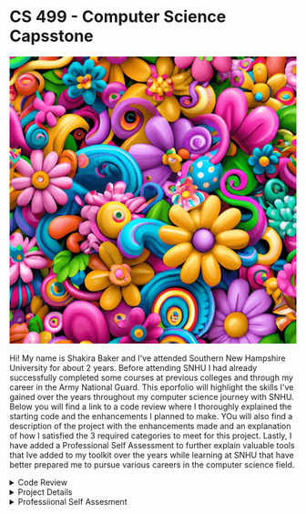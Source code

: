 <html>
<body>
<h1>CS 499 - Computer Science Capsstone </h1>

<picture>
 <img alt="YOUR-ALT-TEXT" src="colorful-flowers-background_869644-41.jpg">
</picture>

<p>Hi! My name is Shakira Baker and I've attended Southern New Hampshire University for about 2 years. Before attending SNHU I had already successfully completed some courses at previous colleges and through my career in the Army National Guard. This eporfolio will highlight the skills I've gained over the years throughout my computer science journey with SNHU. Below you will find a link to a code review where I thoroughly explained the starting code and the enhancements I planned to make. YOu will also find a description of the project with the enhancements made and an explanation of how I satisfied the 3 required categories to meet for this project. Lastly, I have added a Professional Self Assessment to further explain valuable tools that Ive added to my toolkit over the years while learning at SNHU that have better prepared me to pursue various careers in the computer science field.</p>

<details>
<summary>Code Review</summary>
<p> This is my code review</p>
</details>

<details>
<summary>Project Details</summary>
<p> This is my project description</p>
</details>

<details>
<summary>Professiional Self Assesment</summary>
<p> This is my self assessment </p>
</details>

</body>
</html>
